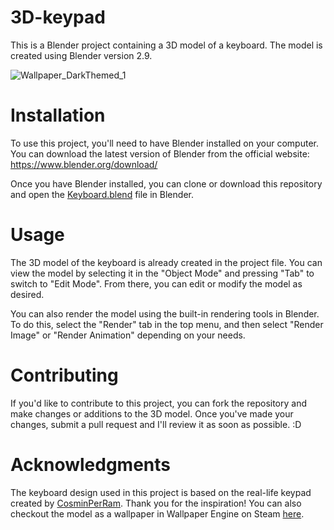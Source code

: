 # 3D-keypad
This is a Blender project containing a 3D model of a keyboard. The model is created using Blender version 2.9. 

![Wallpaper_DarkThemed_1](https://github.com/Hezanin/3D-keyboard/assets/62186294/47b8a74c-0113-4592-a177-bc5d8486f898)

# Installation
To use this project, you'll need to have Blender installed on your computer. You can download the latest version of Blender from the official website: https://www.blender.org/download/

Once you have Blender installed, you can clone or download this repository and open the [Keyboard.blend](./OriginalProjectFiles) file in Blender.

# Usage
The 3D model of the keyboard is already created in the project file. You can view the model by selecting it in the "Object Mode" and pressing "Tab" to switch to "Edit Mode". From there, you can edit or modify the model as desired.

You can also render the model using the built-in rendering tools in Blender. To do this, select the "Render" tab in the top menu, and then select "Render Image" or "Render Animation" depending on your needs.

# Contributing
If you'd like to contribute to this project, you can fork the repository and make changes or additions to the 3D model. Once you've made your changes, submit a pull request and I'll review it as soon as possible. :D

# Acknowledgments
The keyboard design used in this project is based on the real-life keypad created by [CosminPerRam](https://github.com/CosminPerRam). Thank you for the inspiration! You can also checkout the model as a wallpaper in Wallpaper Engine on Steam [here](https://steamcommunity.com/sharedfiles/filedetails/?id=2991336306).

